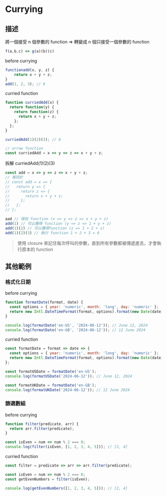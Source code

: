 # Currying

## 描述

將一個接受 n 個參數的 function => 轉變成 n 個只接受一個參數的 function

```javascript
f(a,b,c) => g(a)(b)(c)
```

before currying

```javascript
functionadd(x, y, z) { 
    return x + y + z; 
} 
add(1, 2, 3); // 6 
```

curried function

```javascript
function curriedAdd(x) {
  return function(y) {
    return function(z) {
      return x + y + z;
    };
  };
}

curriedAdd(1)(2)(3); // 6

// arrow function
const curriedAdd = x => y => z => x + y + z;
```

拆解 curriedAdd(1)(2)(3)

```javascript
const add = x => y => z => x + y + z;
// 等同於
// const add = x => {
//   return y => {
//     return z => {
//       return x + y + z;
//     };
//   };
// };

aad // 得到 function (x => y => z => x + y + z)
add(1) // 可以獲得 function (y => z => 1 + y + z)
add(1)(2) // 可以獲得function (z => 1 + 2 + z)
add(1)(2)(3) // 執行 function 1 + 2 + 3 = 6
```

> 使用 closure 來記住每次呼叫的參數，直到所有參數都被傳遞進去，才會執行原本的 function

## 其他範例
  
### 格式化日期

before currying

```javascript
function formatDate(format, date) {
  const options = { year: 'numeric', month: 'long', day: 'numeric' };
  return new Intl.DateTimeFormat(format, options).format(new Date(date));
}

console.log(formatDate('en-US', '2024-06-12')); // June 12, 2024
console.log(formatDate('en-GB', '2024-06-12')); // 12 June 2024
```

curried function

```javascript
const formatDate = format => date => {
  const options = { year: 'numeric', month: 'long', day: 'numeric' };
  return new Intl.DateTimeFormat(format, options).format(new Date(date));
};

const formatUSDate = formatDate('en-US');
console.log(formatUSDate('2024-06-12')); // June 12, 2024

const formatUKDate = formatDate('en-GB');
console.log(formatUKDate('2024-06-12')); // 12 June 2024
```

### 篩選數組

before currying

```javascript
function filter(predicate, arr) {
  return arr.filter(predicate);
}

const isEven = num => num % 2 === 0;
console.log(filter(isEven, [1, 2, 3, 4, 5])); // [2, 4]
```

curried function

```javascript
const filter = predicate => arr => arr.filter(predicate);

const isEven = num => num % 2 === 0;
const getEvenNumbers = filter(isEven);

console.log(getEvenNumbers([1, 2, 3, 4, 5])); // [2, 4]
```
